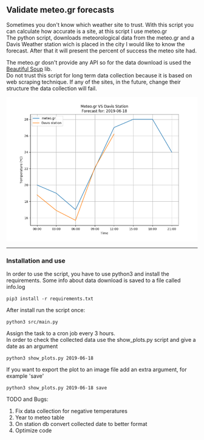 <h2>Validate meteo.gr forecasts</h2>

<p>
	Sometimes you don't know which weather site to trust. With this script you can calculate how accurate is a site, at this script I use meteo.gr <br>
	The python script, downloads meteorological data from the meteo.gr and a Davis Weather station wich is placed in the city I would like to know the forecast. After that it will present the percent of success the meteo site had. 
</p>

<p>
	The meteo.gr dosn't provide any API so for the data download is used the <a href="https://www.crummy.com/software/BeautifulSoup/bs4/doc/">Beautiful Soup</a> lib. <br>
	Do not trust this script for long term data collection because it is based on web scraping technique. If any of the sites, in the future, change their structure the data collection will fail.  
</p>

![](screens/sample.png)

<hr>

<h3>Installation and use</h3>
<p>
	In order to use the script, you have to use python3 and install the requirements. Some info about data download is saved to a file called info.log
</p>

```shell
pip3 install -r requirements.txt
```

<p>
	After install run the script once:
</p>

```shell
python3 src/main.py
```

<p>
	Assign the task to a cron job every 3 hours. <br>
	In order to check the collected data use the show_plots.py script and give a date as an argument
</p>

```shell
python3 show_plots.py 2019-06-18
```


<p>
	If you want to export the plot to an image file add an extra argument, for example 'save'
</p>

```shell
python3 show_plots.py 2019-06-18 save
```


TODO and Bugs:
<ol>
	<li>Fix data collection for negative temperatures</li>
	<li>Year to meteo table</li>
	<li>On station db convert collected date to better format</li>
	<li>Optimize code</li>
</ol>
